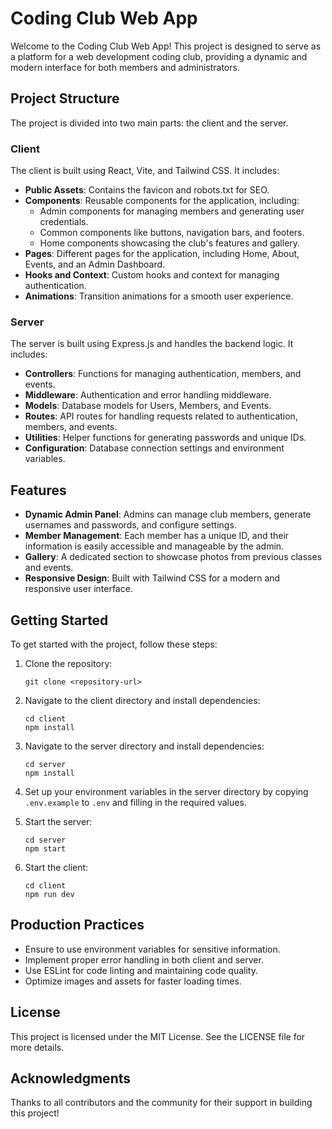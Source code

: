 # Coding Club Web App

Welcome to the Coding Club Web App! This project is designed to serve as a platform for a web development coding club, providing a dynamic and modern interface for both members and administrators.

## Project Structure

The project is divided into two main parts: the client and the server.

### Client

The client is built using React, Vite, and Tailwind CSS. It includes:

- **Public Assets**: Contains the favicon and robots.txt for SEO.
- **Components**: Reusable components for the application, including:
  - Admin components for managing members and generating user credentials.
  - Common components like buttons, navigation bars, and footers.
  - Home components showcasing the club's features and gallery.
- **Pages**: Different pages for the application, including Home, About, Events, and an Admin Dashboard.
- **Hooks and Context**: Custom hooks and context for managing authentication.
- **Animations**: Transition animations for a smooth user experience.

### Server

The server is built using Express.js and handles the backend logic. It includes:

- **Controllers**: Functions for managing authentication, members, and events.
- **Middleware**: Authentication and error handling middleware.
- **Models**: Database models for Users, Members, and Events.
- **Routes**: API routes for handling requests related to authentication, members, and events.
- **Utilities**: Helper functions for generating passwords and unique IDs.
- **Configuration**: Database connection settings and environment variables.

## Features

- **Dynamic Admin Panel**: Admins can manage club members, generate usernames and passwords, and configure settings.
- **Member Management**: Each member has a unique ID, and their information is easily accessible and manageable by the admin.
- **Gallery**: A dedicated section to showcase photos from previous classes and events.
- **Responsive Design**: Built with Tailwind CSS for a modern and responsive user interface.

## Getting Started

To get started with the project, follow these steps:

1. Clone the repository:
   ```
   git clone <repository-url>
   ```

2. Navigate to the client directory and install dependencies:
   ```
   cd client
   npm install
   ```

3. Navigate to the server directory and install dependencies:
   ```
   cd server
   npm install
   ```

4. Set up your environment variables in the server directory by copying `.env.example` to `.env` and filling in the required values.

5. Start the server:
   ```
   cd server
   npm start
   ```

6. Start the client:
   ```
   cd client
   npm run dev
   ```

## Production Practices

- Ensure to use environment variables for sensitive information.
- Implement proper error handling in both client and server.
- Use ESLint for code linting and maintaining code quality.
- Optimize images and assets for faster loading times.

## License

This project is licensed under the MIT License. See the LICENSE file for more details.

## Acknowledgments

Thanks to all contributors and the community for their support in building this project!
